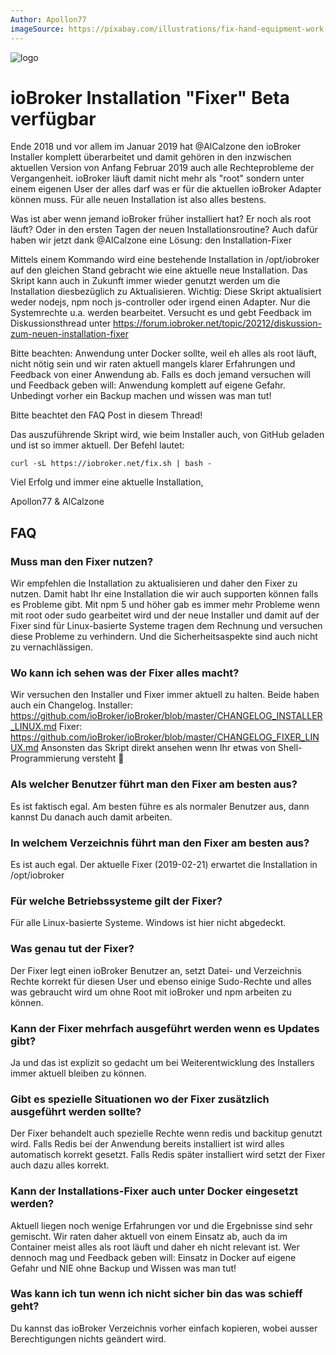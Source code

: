 ```yaml
---
Author: Apollon77
imageSource: https://pixabay.com/illustrations/fix-hand-equipment-work-sticker-2694108/
---
```

![logo](images/2019_02_22.png)
# ioBroker Installation "Fixer" Beta verfügbar
Ende 2018 und vor allem im Januar 2019 hat @AlCalzone den ioBroker Installer komplett überarbeitet und damit gehören in den inzwischen aktuellen Version von Anfang Februar 2019 auch alle Rechteprobleme der Vergangenheit. ioBroker läuft damit nicht mehr als "root" sondern unter einem eigenen User der alles darf was er für die aktuellen ioBroker Adapter können muss.
Für alle neuen Installation ist also alles bestens.

Was ist aber wenn jemand ioBroker früher installiert hat? Er noch als root läuft? Oder in den ersten Tagen der neuen Installationsroutine?
Auch dafür haben wir jetzt dank @AlCalzone eine Lösung: den Installation-Fixer

Mittels einem Kommando wird eine bestehende Installation in /opt/iobroker auf den gleichen Stand gebracht wie eine aktuelle neue Installation. Das Skript kann auch in Zukunft immer wieder genutzt werden um die Installation diesbezüglich zu Aktualisieren.
Wichtig: Diese Skript aktualisiert weder nodejs, npm noch js-controller oder irgend einen Adapter. Nur die Systemrechte u.a. werden bearbeitet.
Versucht es und gebt Feedback im Diskussionsthread unter https://forum.iobroker.net/topic/20212/diskussion-zum-neuen-installation-fixer

Bitte beachten: Anwendung unter Docker sollte, weil eh alles als root läuft, nicht nötig sein und wir raten aktuell mangels klarer Erfahrungen und Feedback von einer Anwendung ab. Falls es doch jemand versuchen will und Feedback geben will: Anwendung komplett auf eigene Gefahr. Unbedingt vorher ein Backup machen und wissen was man tut!

Bitte beachtet den FAQ Post in diesem Thread!

Das auszuführende Skript wird, wie beim Installer auch, von GitHub geladen und ist so immer aktuell. Der Befehl lautet:

```curl -sL https://iobroker.net/fix.sh | bash -```

Viel Erfolg und immer eine aktuelle Installation,

Apollon77 & AlCalzone

## FAQ
### Muss man den Fixer nutzen?
Wir empfehlen die Installation zu aktualisieren und daher den Fixer zu nutzen. Damit habt Ihr eine Installation die wir auch supporten können falls es Probleme gibt. Mit npm 5 und höher gab es immer mehr Probleme wenn mit root oder sudo gearbeitet wird und der neue Installer und damit auf der Fixer sind für Linux-basierte Systeme tragen dem Rechnung und versuchen diese Probleme zu verhindern. Und die Sicherheitsaspekte sind auch nicht zu vernachlässigen.

### Wo kann ich sehen was der Fixer alles macht?
Wir versuchen den Installer und Fixer immer aktuell zu halten.
Beide haben auch ein Changelog.
Installer: https://github.com/ioBroker/ioBroker/blob/master/CHANGELOG_INSTALLER_LINUX.md
Fixer: https://github.com/ioBroker/ioBroker/blob/master/CHANGELOG_FIXER_LINUX.md
Ansonsten das Skript direkt ansehen wenn Ihr etwas von Shell-Programmierung versteht 🙂

### Als welcher Benutzer führt man den Fixer am besten aus?
Es ist faktisch egal. Am besten führe es als normaler Benutzer aus, dann kannst Du danach
auch damit arbeiten.

### In welchem Verzeichnis führt man den Fixer am besten aus?
Es ist auch egal. Der aktuelle Fixer (2019-02-21) erwartet die Installation in /opt/iobroker

### Für welche Betriebssysteme gilt der Fixer?
Für alle Linux-basierte Systeme. Windows ist hier nicht abgedeckt.

### Was genau tut der Fixer?
Der Fixer legt einen ioBroker Benutzer an, setzt Datei- und Verzeichnis Rechte korrekt für diesen User und ebenso einige Sudo-Rechte und alles was gebraucht wird um ohne Root mit ioBroker und npm arbeiten zu können.

### Kann der Fixer mehrfach ausgeführt werden wenn es Updates gibt?
Ja und das ist explizit so gedacht um bei Weiterentwicklung des Installers immer aktuell bleiben zu können.

### Gibt es spezielle Situationen wo der Fixer zusätzlich ausgeführt werden sollte?
Der Fixer behandelt auch spezielle Rechte wenn redis und backitup genutzt wird. Falls Redis bei der Anwendung bereits installiert ist wird alles automatisch korrekt gesetzt. Falls Redis später installiert wird setzt der Fixer auch dazu alles korrekt.

### Kann der Installations-Fixer auch unter Docker eingesetzt werden?
Aktuell liegen noch wenige Erfahrungen vor und die Ergebnisse sind sehr gemischt. Wir raten daher aktuell von einem Einsatz ab, auch da im Container meist alles als root läuft und daher eh nicht relevant ist. Wer dennoch mag und Feedback geben will: Einsatz in Docker auf eigene Gefahr und NIE ohne Backup und Wissen was man tut!

### Was kann ich tun wenn ich nicht sicher bin das was schieff geht?
Du kannst das ioBroker Verzeichnis vorher einfach kopieren, wobei ausser Berechtigungen nichts geändert wird.
